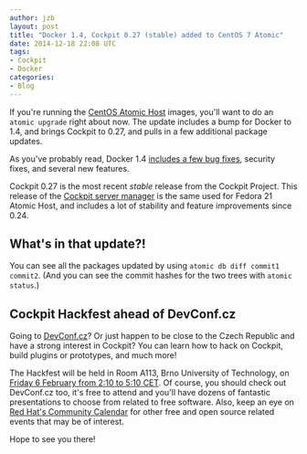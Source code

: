 ```yaml
---
author: jzb
layout: post
title: "Docker 1.4, Cockpit 0.27 (stable) added to CentOS 7 Atomic"
date: 2014-12-18 22:08 UTC
tags:
- Cockpit
- Docker
categories:
- Blog
---
```

If you're running the [CentOS Atomic Host](http://buildlogs.centos.org/monthly/7/) images, you'll want to do an `atomic upgrade` right about now. The update includes a bump for Docker to 1.4, and brings Cockpit to 0.27, and pulls in a few additional package updates. 

As you've probably read, Docker 1.4 [includes a few bug fixes](http://docs.docker.com/release-notes/), security fixes, and several new features. 

Cockpit 0.27 is the most recent *stable* release from the Cockpit Project. This release of the [Cockpit server manager](http://cockpit-project.org/) is the same used for Fedora 21 Atomic Host, and includes a lot of stability and feature improvements since 0.24.

## What's in that update?!

You can see all the packages updated by using `atomic db diff commit1 commit2`. (And you can see the commit hashes for the two trees with `atomic status`.) 

## Cockpit Hackfest ahead of DevConf.cz

Going to [DevConf.cz](http://www.devconf.cz/)? Or just happen to be close to the Czech Republic and have a strong interest in Cockpit? You can learn how to hack on Cockpit, build plugins or prototypes, and much more! 

The Hackfest will be held in Room A113, Brno University of Technology, on [Friday 6 February from 2:10 to 5:10 CET](http://community.redhat.com/events/#devconfcz). Of course, you should check out DevConf.cz too, it's free to attend and you'll have dozens of fantastic presentations to choose from related to free software. Also, keep an eye on [Red Hat's Community Calendar](http://community.redhat.com/events/) for other free and open source related events that may be of interest.

Hope to see you there! 
